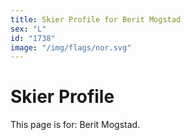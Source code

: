 ```yaml
---
title: Skier Profile for Berit Mogstad
sex: "L"
id: "1738"
image: "/img/flags/nor.svg" 
---
```


# Skier Profile

This page is for: Berit Mogstad.
    